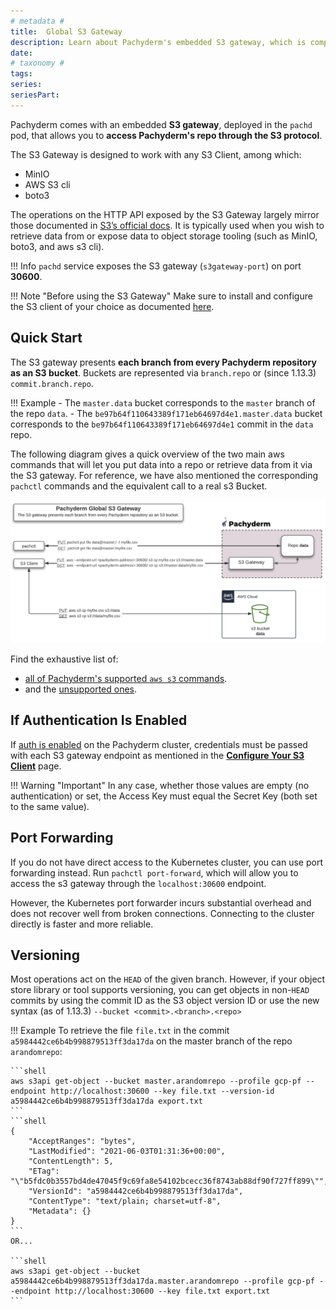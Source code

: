 ```yaml
---
# metadata # 
title:  Global S3 Gateway 
description: Learn about Pachyderm's embedded S3 gateway, which is compatible with MinIO, AWS S3 CLI, and boto3. 
date: 
# taxonomy #
tags: 
series:
seriesPart:
--- 
```


Pachyderm comes with an embedded **S3 gateway**, deployed in the `pachd` pod, that allows you to
**access Pachyderm's repo through the S3 protocol**.  

The S3 Gateway is designed to work with any S3 Client, among which: 

- MinIO
- AWS S3 cli
- boto3

The operations on the HTTP API exposed by the S3 Gateway largely mirror those documented in [S3’s official docs](https://docs.aws.amazon.com/cli/latest/reference/s3/). It is typically used when you wish to retrieve data from or expose data to object storage tooling (such as MinIO, boto3, and aws s3 cli). 

!!! Info
    `pachd` service exposes the S3 gateway (`s3gateway-port`) on port **30600**.

!!! Note "Before using the S3 Gateway"
    Make sure to install and configure the S3 client of your choice as documented [here](configure-s3client.md).

## Quick Start
The S3 gateway presents **each branch from every Pachyderm repository as an S3 bucket**.
Buckets are represented via `branch.repo` or (since 1.13.3) `commit.branch.repo`.  

!!! Example
    - The `master.data` bucket corresponds
    to the `master` branch of the repo `data`.
    - The `be97b64f110643389f171eb64697d4e1.master.data` bucket corresponds to the `be97b64f110643389f171eb64697d4e1` commit in the `data` repo.

The following diagram gives a quick overview of the two main aws commands
that will let you put data into a repo or retrieve data from it via the S3 gateway. 
For reference, we have also mentioned the corresponding `pachctl` commands
and the equivalent call to a real s3 Bucket.

![Global S3 Gateway](../../images/main_s3_gateway.png)

Find the exhaustive list of:

- [all of Pachyderm's supported `aws s3` commands](supported-operations.md).
- and the [unsupported ones](unsupported-operations.md).

## If Authentication Is Enabled
If [auth is enabled](../../../enterprise/auth/) on the Pachyderm cluster, credentials must be passed with
each S3 gateway endpoint as mentioned in the [**Configure Your S3 Client**](./configure-s3client/#set-your-credentials) page.

!!! Warning "Important"
    In any case, whether those values are empty (no authentication) or set, the Access Key must equal the 
    Secret Key (both set to the same value). 

## Port Forwarding
If you do not have direct access to the Kubernetes cluster, you can use port
forwarding instead. Run `pachctl port-forward`, which will allow you
to access the s3 gateway through the `localhost:30600` endpoint.

However, the Kubernetes port forwarder incurs substantial overhead and
does not recover well from broken connections. Connecting to the
cluster directly is faster and more reliable.

## Versioning
Most operations act on the `HEAD` of the given branch. However, if your object
store library or tool supports versioning, you can get objects in non-`HEAD`
commits by using the commit ID as the S3 object version ID or use the new syntax (as of 1.13.3) `--bucket <commit>.<branch>.<repo>`


!!! Example
    To retrieve the file `file.txt` in the commit `a5984442ce6b4b998879513ff3da17da` on the master branch of the repo `arandomrepo`:

    ```shell
    aws s3api get-object --bucket master.arandomrepo --profile gcp-pf --endpoint http://localhost:30600 --key file.txt --version-id a5984442ce6b4b998879513ff3da17da export.txt
    ```
    ```shell
    {
        "AcceptRanges": "bytes",
        "LastModified": "2021-06-03T01:31:36+00:00",
        "ContentLength": 5,
        "ETag": "\"b5fdc0b3557bd4de47045f9c69fa8e54102bcecc36f8743ab88df90f727ff899\"",
        "VersionId": "a5984442ce6b4b998879513ff3da17da",
        "ContentType": "text/plain; charset=utf-8",
        "Metadata": {}
    }
    ```
    OR...

    ```shell
    aws s3api get-object --bucket a5984442ce6b4b998879513ff3da17da.master.arandomrepo --profile gcp-pf --endpoint http://localhost:30600 --key file.txt export.txt
    ```
    
